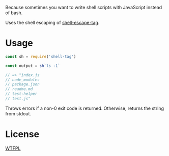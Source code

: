 Because sometimes you want to write shell scripts with JavaScript instead of bash.

Uses the shell escaping of [shell-escape-tag](https://github.com/chocolateboy/shell-escape-tag).

# Usage

```js
const sh = require('shell-tag')

const output = sh`ls -1`

// => "index.js
// node_modules
// package.json
// readme.md
// test-helper
// test.js"

```

Throws errors if a non-0 exit code is returned.  Otherwise, returns the string from stdout.

# License

[WTFPL](http://wtfpl2.com/)
